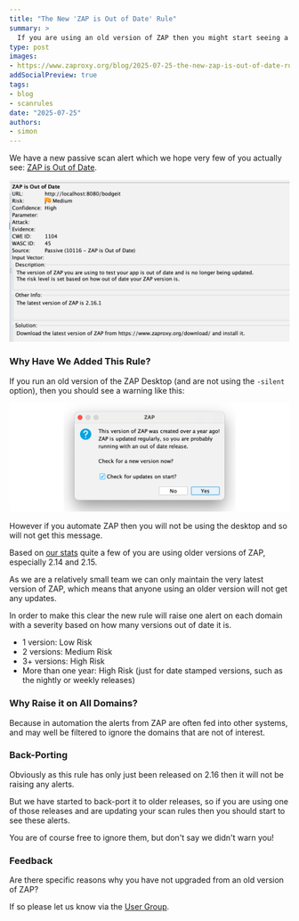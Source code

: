 ```yaml
---
title: "The New 'ZAP is Out of Date' Rule"
summary: >
  If you are using an old version of ZAP then you might start seeing a new alert...
type: post
images:
- https://www.zaproxy.org/blog/2025-07-25-the-new-zap-is-out-of-date-rule/images/blog-out-of-date.png
addSocialPreview: true
tags:
- blog
- scanrules
date: "2025-07-25"
authors:
- simon
---
```


We have a new passive scan alert which we hope very few of you actually see: 
[ZAP is Out of Date](/docs/alerts/10116/).

![ZAP is Out Of Date Alert](images/alert-out-of-date.png)

### Why Have We Added This Rule?

If you run an old version of the ZAP Desktop (and are not using the `-silent` option), then you should see a warning like this:

![ZAP is Out Of Date Warning](images/ZAP-is-out-of-date.png)

However if you automate ZAP then you will not be using the desktop and so will not get this message.

Based on [our stats](/docs/statistics/bar-charts/#check-for-updates) quite a few of you are using older versions of ZAP, 
especially 2.14 and 2.15.

As we are a relatively small team we can only maintain the very latest version of ZAP, which means that anyone using an older
version will not get any updates.

In order to make this clear the new rule will raise one alert on each domain with a severity based on how many versions
out of date it is.

* 1 version: Low Risk
* 2 versions: Medium Risk
* 3+ versions: High Risk
* More than one year: High Risk (just for date stamped versions, such as the nightly or weekly releases)

### Why Raise it on All Domains?

Because in automation the alerts from ZAP are often fed into other systems, and may well be filtered to ignore the domains
that are not of interest. 

### Back-Porting

Obviously as this rule has only just been released on 2.16 then it will not be raising any alerts.

But we have started to back-port it to older releases, so if you are using one of those releases and are updating your scan rules then you should start to see these alerts.

You are of course free to ignore them, but don't say we didn't warn you!

### Feedback

Are there specific reasons why you have not upgraded from an old version of ZAP?

If so please let us know via the [User Group](https://groups.google.com/group/zaproxy-users).
